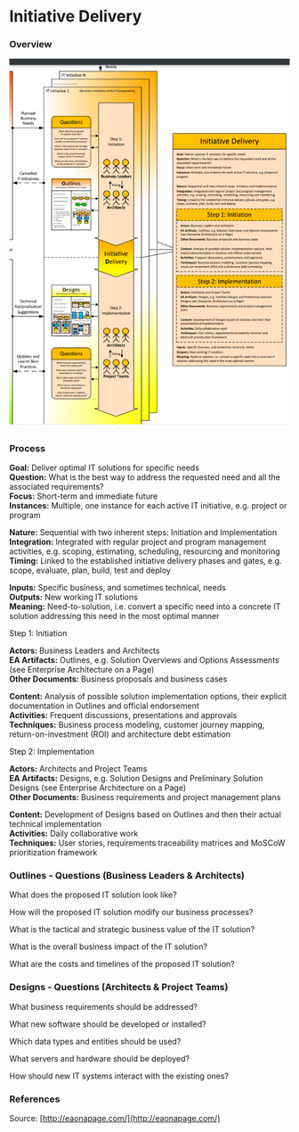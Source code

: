 # Initiative Delivery

### Overview

![](../.gitbook/assets/ea_process_initiative_delivery.png)

### Process

**Goal:** Deliver optimal IT solutions for specific needs  
**Question:** What is the best way to address the requested need and all the associated requirements?  
**Focus:** Short-term and immediate future  
**Instances:** Multiple, one instance for each active IT initiative, e.g. project or program  
  
**Nature:** Sequential with two inherent steps: Initiation and Implementation  
**Integration:** Integrated with regular project and program management activities, e.g. scoping, estimating, scheduling, resourcing and monitoring  
**Timing:** Linked to the established initiative delivery phases and gates, e.g. scope, evaluate, plan, build, test and deploy

**Inputs:** Specific business, and sometimes technical, needs  
**Outputs:** New working IT solutions  
**Meaning:** Need-to-solution, i.e. convert a specific need into a concrete IT solution addressing this need in the most optimal manner

Step 1: Initiation

**Actors:** Business Leaders and Architects  
**EA Artifacts:** Outlines, e.g. Solution Overviews and Options Assessments \(see Enterprise Architecture on a Page\)  
**Other Documents:** Business proposals and business cases  
  
**Content:** Analysis of possible solution implementation options, their explicit documentation in Outlines and official endorsement  
**Activities:** Frequent discussions, presentations and approvals  
**Techniques:** Business process modeling, customer journey mapping, return-on-investment \(ROI\) and architecture debt estimation

Step 2: Implementation

**Actors:** Architects and Project Teams  
**EA Artifacts:** Designs, e.g. Solution Designs and Preliminary Solution Designs \(see Enterprise Architecture on a Page\)  
**Other Documents:** Business requirements and project management plans  
  
**Content:** Development of Designs based on Outlines and then their actual technical implementation  
**Activities:** Daily collaborative work  
**Techniques:** User stories, requirements traceability matrices and MoSCoW prioritization framework



### Outlines - Questions \(Business Leaders & Architects\)

What does the proposed IT solution look like?

How will the proposed IT solution modify our business processes?

What is the tactical and strategic business value of the IT solution?

What is the overall business impact of the IT solution?

What are the costs and timelines of the proposed IT solution?

### Designs - Questions \(Architects & Project Teams\)

What business requirements should be addressed?

What new software should be developed or installed?

Which data types and entities should be used?

What servers and hardware should be deployed?

How should new IT systems interact with the existing ones?

### References <a id="references"></a>

Source: [http://eaonapage.com/](http://eaonapage.com/)

